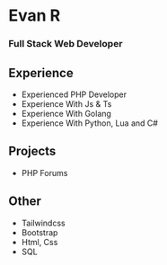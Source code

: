 # Evan R 
### Full Stack Web Developer

## Experience
- Experienced PHP Developer
- Experience With Js & Ts
- Experience With Golang
- Experience With Python, Lua and C#

## Projects
- PHP Forums

## Other
- Tailwindcss
- Bootstrap 
- Html, Css
- SQL
